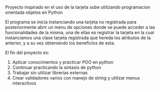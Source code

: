 Proyecto inspirado en el uso de la tarjeta sube utilizando programacion orientada objetos en Python

El programa se inicia instanciando una tarjeta no registrada para posteriormente abrir un menu
de opciones donde se puede acceder a las funcionalidades de la misma, una de ellas es registrar
la tarjeta en la cual instanciamos una clase tarjeta registrada que hereda los atributos de la
anterior, y a su vez obteniendo los beneficios de esta.

El fin del proyecto es:
1. Aplicar conocimientos y practicar POO en python
2. Continuar practicando la sintaxis de python
3. Trabajar sin utilizar librerias externas
4. Crear validadores varios con manejo de string y utilizar menus interactivos
    
